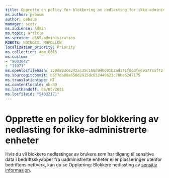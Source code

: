 ```yaml
---
title: Opprette en policy for blokkering av nedlasting for ikke-administrerte enheter
ms.author: pebaum
author: pebaum
manager: scotv
ms.audience: Admin
ms.topic: article
ms.service: o365-administration
ROBOTS: NOINDEX, NOFOLLOW
localization_priority: Priority
ms.collection: Adm_O365
ms.custom:
- "9003042"
- "11071"
ms.openlocfilehash: 320d803c6242ac35c168d946001b3ad171fd63fe693778af72fb50fe305dc572
ms.sourcegitcommit: b5f7da89a650d2915dc652449623c78be6247175
ms.translationtype: HT
ms.contentlocale: nb-NO
ms.lasthandoff: 08/05/2021
ms.locfileid: "54032171"
---
```

# <a name="create-a-block-download-policy-for-unmanaged-devices"></a>Opprette en policy for blokkering av nedlasting for ikke-administrerte enheter

Hvis du vil blokkere nedlastinger av brukere som har tilgang til sensitive data i bedriftsskyapper fra uadministrerte enheter eller plasseringer utenfor bedriftens nettverk, kan du se Opplæring: Blokkere nedlasting av [sensitiv informasjon](https://docs.microsoft.com/cloud-app-security/use-case-proxy-block-session-aad).



